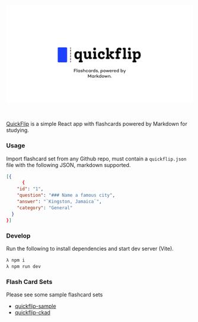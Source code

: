 <p align="center"><a href="https://quickflip.app" target="_blank"><img src="./banners/banner.png"></a></p>

</br>

[QuickFlip](https://quickflip.app) is a simple React app with flashcards powered by Markdown for studying.

### Usage

Import flashcard set from any Github repo, must contain a `quickflip.json` file with the following JSON, markdown supported.

```json
[{
      {
    "id": "1",
    "question": "### Name a famous city",
    "answer": "`Kingston, Jamaica`",
    "category": "General"
  }
}]
```

### Develop
Run the following to install dependencies and start dev server (Vite).
```bash
λ npm i
λ npm run dev
```
### Flash Card Sets

Please see some sample flashcard sets 

- [quickflip-sample](https://github.com/heyjordn/quickflip-sample)
- [quickflip-ckad](https://github.com/heyjordn/quickflip-ckad) 